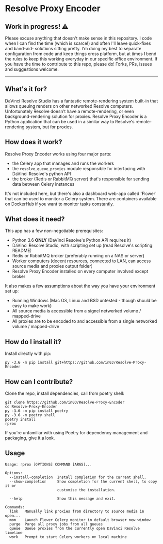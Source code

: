 # Resolve Proxy Encoder

## Work in progress! ⚠️

 Please excuse anything that doesn't make sense in this repository. I code when I can find the time (which is scarce!) and often I'll leave quick-fixes and band-aid-  solutions sitting pretty. I'm doing my best to separate configuration from code and keep things cross platform, but at times I bend the rules to keep this working   everyday in our specific office environment. If you have the time to contribute to this repo, please do! Forks, PRs, issues and suggestions welcome.

 ---
 
## What's it for? ##
DaVinci Resolve Studio has a fantastic remote-rendering system built-in that allows queuing renders on other networked Resolve computers.
Unfortunately Resolve doesn't have a remote-rendering, or even background-rendering solution for proxies. 
Resolve Proxy Encoder is a Python application that can be used in a similar way to Resolve's remote-rendering system, but for proxies.
 
## How does it work? ##
Resolve Proxy Encoder works using four major parts:
- the Celery app that manages and runs the workers
- the `resolve_queue_proxies` module responsible for interfacing with DaVinci Resolve's python API 
- the broker (Redis or RabbitMQ server) that's responsible for sending data between Celery instances

It's not included here, but there's also a dashboard web-app called 'Flower' that can be used to monitor a Celery system.
There are containers available on DockerHub if you want to monitor tasks constantly.

## What does it need?
This app has a few non-negotiable prerequisites:
- Python 3.6 **ONLY** (DaVinci Resolve's Python API requires it)
- DaVinci Resolve Studio, with scripting set up (read Resolve's scripting README)
- Redis or RabbitMQ broker (preferably running on a NAS or server)
- Worker computers (decent resources, connected to LAN, can access source media and proxies output folder)
- Resolve Proxy Encoder installed on every computer involved except broker

It also makes a few assumptions about the way you have your environment set up:
- Running Windows (Mac OS, Linux and BSD untested - though should be easy to make work)
- All source media is accessible from a signel networked volume / mapped-drive
- All proxies are to be encoded to and accessible from a single networked volume / mapped-drive


## How do I install it?
Install directly with pip:
```
py -3.6 -m pip install git+https://github.com/in03/Resolve-Proxy-Encoder
```

## How can I contribute?
Clone the repo, install dependencies, call from poetry shell:
```
git clone https://github.com/in03/Resolve-Proxy-Encoder
cd Resolve-Proxy-Encoder
py -3.6 -m pip install poetry
py -3.6 -m poetry shell
poetry install
rprox
```
If you're unfamiliar with using Poetry for dependency management and packaging, [give it a look](https://python-poetry.org/docs/basic-usage).

## Usage

```
Usage: rprox [OPTIONS] COMMAND [ARGS]...

Options:
  --install-completion  Install completion for the current shell.
  --show-completion     Show completion for the current shell, to copy it or
                        customize the installation.

  --help                Show this message and exit.

Commands:
  link   Manually link proxies from directory to source media in open...
  mon    Launch Flower Celery monitor in default browser new window
  purge  Purge all proxy jobs from all queues
  queue  Queue proxies from the currently open DaVinci Resolve timeline
  work   Prompt to start Celery workers on local machine
  ```
